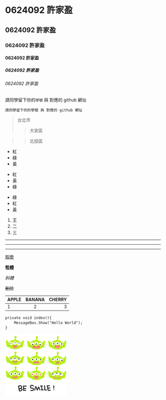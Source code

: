 # 0624092 許家盈
## 0624092 許家盈
### 0624092 許家盈
#### 0624092 許家盈
##### 0624092 許家盈
###### 0624092 許家盈

請同學留下你的`學號` 與 對應的 github 網址

```
請同學留下你的學號 與 對應的 github 網址
```

>台北市
>>大安區

>>北投區

- 紅
- 綠
- 黃

* 紅
* 黃
* 綠

+ 綠
+ 紅
+ 黃

1. 王
2. 二
3. 三

***
---
___

[股歌](http://google.com)

**粗體**

*斜體*

~~刪除~~


| APPLE | BANANA | CHERRY |
| :---- |:------:| ------:|
|   1   |   2    |   3    |


``` csharpe
private void index(){
    MessageBox.Show("Hello World");
}
```

![NKFUST](three.png "三眼怪")

